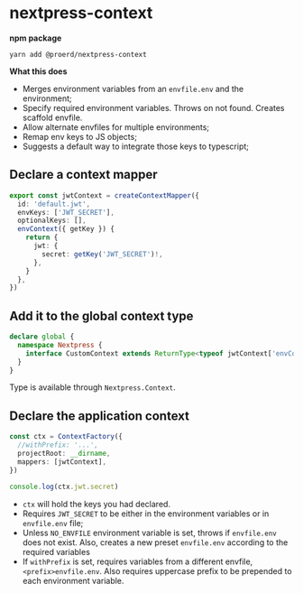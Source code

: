# nextpress-context

**npm package**

```
yarn add @proerd/nextpress-context
```

**What this does**

  - Merges environment variables from an `envfile.env` and the environment;
  - Specify required environment variables. Throws on not found. Creates scaffold envfile.
  - Allow alternate envfiles for multiple environments;
  - Remap env keys to JS objects;
  - Suggests a default way to integrate those keys to typescript;

## Declare a context mapper

```ts
export const jwtContext = createContextMapper({
  id: 'default.jwt',
  envKeys: ['JWT_SECRET'],
  optionalKeys: [],
  envContext({ getKey }) {
    return {
      jwt: {
        secret: getKey('JWT_SECRET')!,
      },
    }
  },
})
```

## Add it to the global context type

```ts
declare global {
  namespace Nextpress {
    interface CustomContext extends ReturnType<typeof jwtContext['envContext']> {}
  }
}
```

Type is available through `Nextpress.Context`.

## Declare the application context

```ts
const ctx = ContextFactory({
  //withPrefix: '...',
  projectRoot: __dirname,
  mappers: [jwtContext],
})

console.log(ctx.jwt.secret)
```

- `ctx` will hold the keys you had declared.
- Requires `JWT_SECRET` to be either in the environment variables or in `envfile.env` file;
- Unless `NO_ENVFILE` environment variable is set, throws
  if `envfile.env` does not exist. Also, creates a new preset `envfile.env` according to the required variables
- If `withPrefix` is set, requires variables from a different envfile, `<prefix>envfile.env`. Also requires uppercase prefix to be prepended to each environment variable.
